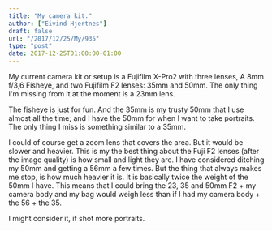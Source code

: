 ```yaml
---
title: "My camera kit."
author: ["Eivind Hjertnes"]
draft: false
url: "/2017/12/25/My/935"
type: "post"
date: 2017-12-25T01:00:00+01:00
---
```


My current camera kit or setup is a Fujifilm X-Pro2 with three lenses, A
8mm f/3,6 Fisheye, and two Fujifilm F2 lenses: 35mm and 50mm. The only
thing I'm missing from it at the moment is a 23mm lens.

The fisheye is just for fun. And the 35mm is my trusty 50mm that I use
almost all the time; and I have the 50mm for when I want to take
portraits. The only thing I miss is something similar to a 35mm.

I could of course get a zoom lens that covers the area. But it would be
slower and heavier. This is my the best thing about the Fuji F2 lenses
(after the image quality) is how small and light they are. I have
considered ditching my 50mm and getting a 56mm a few times. But the
thing that always makes me stop, is how much heavier it is. It is
basically twice the weight of the 50mm I have. This means that I could
bring the 23, 35 and 50mm F2 + my camera body and my bag would weigh
less than if I had my camera body + the 56 + the 35.

I might consider it, if shot more portraits.
